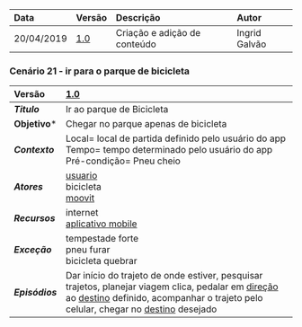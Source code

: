 |Data|Versão|Descrição|Autor|
|:---|:---|:---|:---|
|20/04/2019|[1.0](https://github.com/Andre-Eduardo/2019.1-Requisitos-Moovit/tree/master/cenarios/versao%20cenarios%201.0)|Criação e adição de conteúdo|Ingrid Galvão|


### Cenário 21 - ir para o parque de bicicleta
|Versão|[1.0](https://github.com/Andre-Eduardo/2019.1-Requisitos-Moovit/tree/master/cenarios/versao%20cenarios%201.0)
|:-|:-|
|***Titulo***|Ir ao parque de Bicicleta
|**Objetivo***|Chegar no parque apenas de bicicleta|
|***Contexto***|Local= local de partida definido pelo usuário do app <br> Tempo= tempo determinado pelo usuário do app<br>Pré-condição= Pneu cheio
|***Atores***|[usuario](https://github.com/Andre-Eduardo/2019.1-Requisitos-Moovit/wiki/L65-Usu%C3%A1rio)<br>bicicleta<br>[moovit](https://github.com/Andre-Eduardo/2019.1-Requisitos-Moovit/wiki/L38---moovit)
|***Recursos***|internet<br>[aplicativo mobile](https://github.com/Andre-Eduardo/2019.1-Requisitos-Moovit/wiki/L03---aplica%C3%A7ao-mobile)
|***Exceção***|tempestade forte<br>pneu furar<br>bicicleta quebrar
|***Episódios***|Dar início do trajeto de onde estiver, pesquisar trajetos, planejar viagem clica, pedalar em [direção](https://github.com/Andre-Eduardo/2019.1-Requisitos-Moovit/wiki/L15---dire%C3%A7%C3%A3o) ao [destino](https://github.com/Andre-Eduardo/2019.1-Requisitos-Moovit/wiki/L14---destino) definido, acompanhar o trajeto pelo celular, chegar no [destino](https://github.com/Andre-Eduardo/2019.1-Requisitos-Moovit/wiki/L14---destino) desejado|
